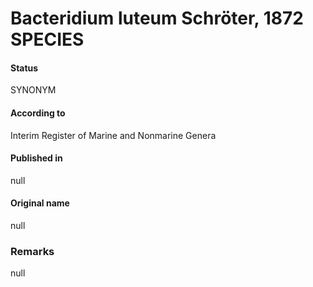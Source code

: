 # Bacteridium luteum Schröter, 1872 SPECIES

#### Status
SYNONYM

#### According to
Interim Register of Marine and Nonmarine Genera

#### Published in
null

#### Original name
null

### Remarks
null